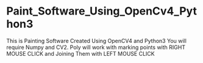 # Paint_Software_Using_OpenCv4_Python3
This is Painting Software Created Using OpenCV4 and Python3
You will require Numpy and CV2.
Poly will work with marking points with RIGHT MOUSE CLICK and Joining Them with LEFT MOUSE CLICK
